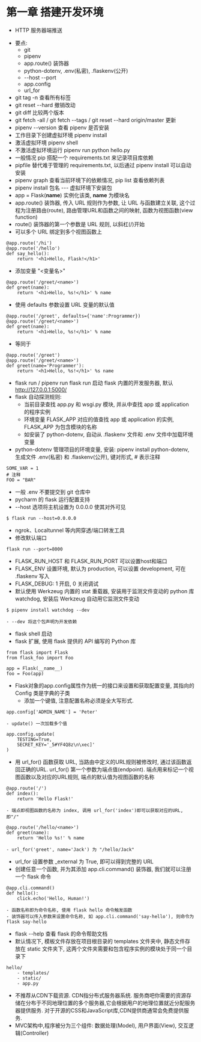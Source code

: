 # 第一章 搭建开发环境
- HTTP 服务器端推送

* 要点:
	- git
	- pipenv
	- app.route() 装饰器
	- python-dotenv, .env(私密), .flaskenv(公开)
	- --host --port
	- app.config
	- url_for
* git tag -n  查看所有标签
* git reset --hard 撤销改动
* git diff 比较两个版本
* git fetch -all / git fetch --tags / git reset --hard origin/master 更新
* pipenv --version 查看 pipenv 是否安装
* 工作目录下创建虚拟环境 pipenv install
* 激活虚拟环境 pipenv shell
* 不激活虚拟环境运行 pipenv run python hello.py
* 一般情况 pip 搭配一个 requirements.txt 来记录项目库依赖
* pipfile 替代难于管理的 requirements.txt, 以后通过 pipenv install 可以自动安装
* pipenv graph 查看当前环境下的依赖情况, pip list 查看依赖列表
* pipenv install 包名 --- 虚拟环境下安装包
* app = Flask(__name__) 实例化该类, __name__ 为模块名
* app.route() 装饰器, 传入 URL 规则作为参数, 让 URL 与函数建立关联, 这个过程为注册路由(route), 路由管理URL和函数之间的映射, 函数为视图函数(view function)
* route() 装饰器的第一个参数是 URL 规则, 以斜杠(/)开始
* 可以多个 URL 绑定到多个视图函数上
```
@app.route('/hi')
@app.route('/hello')
def say_hello():
	return '<h1>Hello, Flask!</h1>'
```
* 添加变量 "<变量名>"
```
@app.route('/greet/<name>')
def greet(name):
	return '<h1>Hello, %s!</h1>' % name
```
* 使用 defaults 参数设置 URL 变量的默认值
```
@app.route('/greet', defaults={'name':Programmer})
@app.route('/greet/<name>')
def greet(name):
	return '<h1>Hello, %s!</h1>' % name
```
* 等同于
```
@app.route('/greet')
@app.route('/greet/<name>')
def greet(name='Programmer'):
	return '<h1>Hello, %s!</h1>' %s name
```
* flask run / pipenv run flask run 启动 flask 内置的开发服务器, 默认 http://127.0.0.1:5000/
* flask 自动探测规则:
	- 当前目录查找 app.py 和 wsgi.py 模块, 并从中查找 app 或 application 的程序实例
	- 环境变量 FLASK_APP 对应的值查找 app 或 application 的实例, FLASK_APP 为包含模块的名称
	- 如安装了 python-dotenv, 自动从 .flaskenv 文件和 .env 文件中加载环境变量
* python-dotenv 管理项目的环境变量, 安装: pipenv install python-dotenv, 生成文件 .env(私密) 和 .flaskenv(公开), 键对形式, # 表示注释
```
SOME_VAR = 1
# 注释
FOO = "BAR"
```
* 一般 .env 不要提交到 git 仓库中
* pycharm 的 flask 运行配置支持
* --host 选项将主机设置为 0.0.0.0 使其对外可见
```
$ flask run --host=0.0.0.0
```
* ngrok、Localtunnel 等内网穿透/端口转发工具
* 修改默认端口
```
flask run --port=8000
```
* FLASK_RUN_HOST 和 FLASK_RUN_PORT 可以设置host和端口
* FLASK_ENV 设置环境, 默认为 production, 可以设置 development, 可在 .flaskenv 写入
* FLASK_DEBUG: 1 开启, 0 关闭调试
* 默认使用 Werkzeug 内置的 stat 重载器, 安装用于监测文件变动的 python 库 watchdog, 安装后 Werkzeug 自动用它监测文件变动
```
$ pipenv install watchdog --dev
```
	- --dev 将这个包声明为开发依赖
* flask shell 启动
* flask 扩展, 使用 flask 提供的 API 编写的 Python 库
```
from flask import Flask
from flask_foo import Foo

app = Flask(__name__)
foo = Foo(app)
```
* Flask对象的app.config属性作为统一的接口来设置和获取配置变量, 其指向的 Config 类是字典的子类
	- 添加一个键值, 注意配置名称必须是全大写形式.
```
app.config['ADMIN_NAME'] = 'Peter'
```
	- update() 一次加载多个值
```
app.config.update(
	TESTING=True,
	SECRET_KEY='_5#YF4Q8z\n\xec]'
)
```
* 用 url_for() 函数获取 URL, 当路由中定义的URL规则被修改时, 通过该函数返回正确的URL. url_for() 第一个参数为端点值(endpoint). 端点用来标记一个视图函数以及对应的URL规则, 端点的默认值为视图函数的名称
```
@app.route('/')
def index():
	return 'Hello Flask!'
```
	- 端点即视图函数的名称为 index, 调用 url_for('index')即可以获取对应的URL, 即"/"
```
@app.route('/hello/<name>')
def greet(name):
	return 'Hello %s!' % name
```
	- url_for('greet', name='Jack') 为 "/hello/Jack"
* url_for 设置参数 _external 为 True, 即可以得到完整的 URL
* 创建任意一个函数, 并为其添加 app.cli.command() 装饰器, 我们就可以注册一个 flask 命令
```
@app.cli.command()
def hello():
	click.echo('Hello, Human!')
```
	- 函数名称即为命令名称, 使用 flask hello 命令触发函数
	- 装饰器可以传入参数来设置命令名称, 如 app.cli.command('say-hello'), 则命令为 flask say-hello
* flask --help 查看 flask 的命令帮助文档
* 默认情况下, 模板文件存放在项目根目录的 templates 文件夹中, 静态文件存放在 static 文件夹下, 这两个文件夹需要和包含程序实例的模块处于同一个目录下
```
hello/
	- templates/
	- static/
	- app.py
```
* 不推荐从CDN下载资源. CDN指分布式服务器系统. 服务商吧你需要的资源存储在分布于不同地理位置的多个服务器,它会根据用户的地理位置就近分配服务器提供服务. 对于开源的CSS和JavaScript库,CDN提供商通常会免费提供服务.
* MVC架构中,程序被分为三个组件: 数据处理(Model), 用户界面(View), 交互逻辑(Controller)
